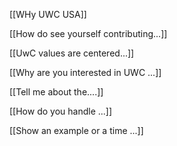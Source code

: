 
[[WHy UWC USA]]

[[How do see yourself contributing...]]

[[UwC values are centered...]]

[[Why are you interested in UWC ...]]

[[Tell me about the....]]

[[How do you handle ...]]

[[Show an example or a time ...]]